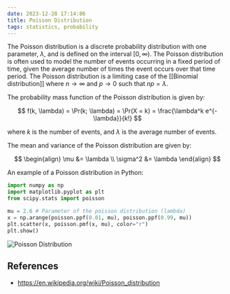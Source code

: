 ```yaml
---
date: 2023-12-28 17:14:06
title: Poisson Distribution
tags: statistics, probability
---
```


The Poisson distribution is a discrete probability distribution with one parameter, $\lambda$, and is defined on the interval $[0, \infty)$. The Poisson distribution is often used to model the number of events occurring in a fixed period of time, given the average number of times the event occurs over that time period. The Poisson distribution is a limiting case of the [[Binomial distribution]] where $n \to \infty$ and $p \to 0$ such that $np = \lambda$.

The probability mass function of the Poisson distribution is given by:

$$
f(k, \lambda) = \Pr(k; \lambda) = \Pr(X = k) = \frac{\lambda^k e^{-\lambda}}{k!}
$$

where $k$ is the number of events, and $\lambda$ is the average number of events.

The mean and variance of the Poisson distribution are given by:

$$
\begin{align}
\mu &= \lambda \\
\sigma^2 &= \lambda
\end{align}
$$

An example of a Poisson distribution in Python:

```python
import numpy as np
import matplotlib.pyplot as plt
from scipy.stats import poisson

mu = 2.6 # Parameter of the poisson distribution (lambda)
x = np.arange(poisson.ppf(0.01, mu), poisson.ppf(0.99, mu))
plt.scatter(x, poisson.pmf(x, mu), color="r")
plt.show()
```

![Poisson Distribution](/images/poisson-distribution.png)

## References

- https://en.wikipedia.org/wiki/Poisson_distribution